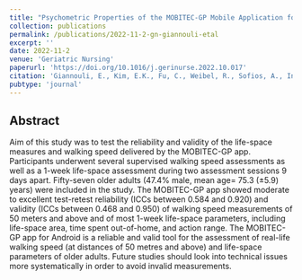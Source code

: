 ```yaml
---
title: "Psychometric Properties of the MOBITEC-GP Mobile Application for Real-Life Mobility Assessment in Older Adults"
collection: publications
permalink: /publications/2022-11-2-gn-giannouli-etal
excerpt: ''
date: 2022-11-2
venue: 'Geriatric Nursing'
paperurl: 'https://doi.org/10.1016/j.gerinurse.2022.10.017'
citation: 'Giannouli, E., Kim, E.K., Fu, C., Weibel, R., Sofios, A., Infanger, D., Protegijs, E., Rantanen, T., Huang, H.S., Schmidt-Trucksäss, A., Zeller, A., & Hinrichs, T. (2022). Psychometric Properties of the MOBITEC-GP Mobile Application for Real-Life Mobility Assessment in Older Adults. Geriatric Nursing. 48. 273-279.'
pubtype: 'journal'
---
```


## Abstract

Aim of this study was to test the reliability and validity of the life-space measures and walking speed delivered by the MOBITEC-GP app. Participants underwent several supervised walking speed assessments as well as a 1-week life-space assessment during two assessment sessions 9 days apart. Fifty-seven older adults (47.4% male, mean age= 75.3 (±5.9) years) were included in the study. The MOBITEC-GP app showed moderate to excellent test-retest reliability (ICCs between 0.584 and 0.920) and validity (ICCs between 0.468 and 0.950) of walking speed measurements of 50 meters and above and of most 1-week life-space parameters, including life-space area, time spent out-of-home, and action range. The MOBITEC-GP app for Android is a reliable and valid tool for the assessment of real-life walking speed (at distances of 50 metres and above) and life-space parameters of older adults. Future studies should look into technical issues more systematically in order to avoid invalid measurements.

